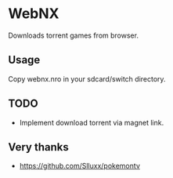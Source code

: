 # WebNX

Downloads torrent games from browser.

## Usage

Copy webnx.nro in your sdcard/switch directory.

## TODO

- Implement download torrent via magnet link.

## Very thanks

- https://github.com/Slluxx/pokemontv
